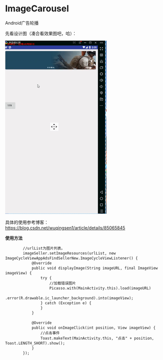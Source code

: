 ﻿# ImageCarousel
Android广告轮播

先看设计图（凑合看效果图吧，哈）：

![1](https://github.com/wuqingsen/Plan/blob/master/gif/20181218_140503%5B00-00-00--00-00-14%5D.gif)

具体的使用参考博客：
https://blog.csdn.net/wuqingsen1/article/details/85065845

**使用方法**

```
        //urlList为图片列表。
        imageSeller.setImageResources(urlList, new ImageCycleViewAppAdsFindSellerNew.ImageCycleViewListener() {
            @Override
            public void displayImage(String imageURL, final ImageView imageView) {
                try {
                    //加载错误图片
                    Picasso.with(MainActivity.this).load(imageURL)
                            .error(R.drawable.ic_launcher_background).into(imageView);
                } catch (Exception e) {
                }
            }

            @Override
            public void onImageClick(int position, View imageView) {
                //点击事件
                Toast.makeText(MainActivity.this, "点击" + position, Toast.LENGTH_SHORT).show();
            }
        });
```